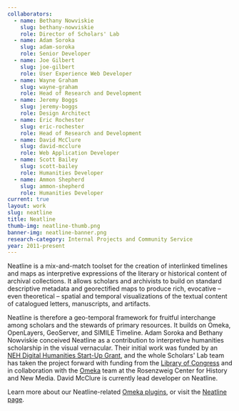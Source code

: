 ```yaml
---
collaborators: 
  - name: Bethany Nowviskie
    slug: bethany-nowviskie
    role: Director of Scholars' Lab
  - name: Adam Soroka
    slug: adam-soroka
    role: Senior Developer
  - name: Joe Gilbert
    slug: joe-gilbert
    role: User Experience Web Developer
  - name: Wayne Graham
    slug: wayne-graham
    role: Head of Research and Development
  - name: Jeremy Boggs
    slug: jeremy-boggs
    role: Design Architect
  - name: Eric Rochester
    slug: eric-rochester
    role: Head of Research and Development
  - name: David McClure
    slug: david-mcclure
    role: Web Application Developer
  - name: Scott Bailey 
    slug: scott-bailey
    role: Humanities Developer
  - name: Ammon Shepherd 
    slug: ammon-shepherd
    role: Humanities Developer
current: true
layout: work
slug: neatline
title: Neatline
thumb-img: neatline-thumb.png
banner-img: neatline-banner.png
research-category: Internal Projects and Community Service
year: 2011-present
---
```


Neatline is a mix-and-match toolset for the creation of interlinked timelines and maps as interpretive expressions of the literary or historical content of archival collections. It allows scholars and archivists to build on standard descriptive metadata and georectified maps to produce rich, evocative – even theoretical – spatial and temporal visualizations of the textual content of catalogued letters, manuscripts, and artifacts.

Neatline is therefore a geo-temporal framework for fruitful interchange among scholars and the stewards of primary resources. It builds on Omeka, OpenLayers, GeoServer, and SIMILE Timeline. Adam Soroka and Bethany Nowviskie conceived Neatline as a contribution to interpretive humanities scholarship in the visual vernacular.  Their initial work was funded by an [NEH Digital Humanities Start-Up Grant](http://neh.gov/odh/), and the whole Scholars' Lab team has taken the project forward with funding from the [Library of Congress](http://loc.gov) and in collaboration with the [Omeka](http://omeka.org) team at the Rosenzweig Center for History and New Media. David McClure is currently lead developer on Neatline.

Learn more about our Neatline-related [Omeka plugins](/work/omeka-plugins/), or visit the [Neatline page](http://neatline.org/).
